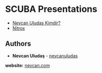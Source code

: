 # SCUBA Presentations

* [Nevcan Uludaş Kimdir?](https://nevcanuludas.github.io/scuba-nevcan/)
* [Nitrox](https://nevcanuludas.github.io/scuba-nitrox/)

## Authors

* **Nevcan Uludaş** - [nevcanuludas](https://github.com/nevcanuludas)

**website:** [nevcan.com](https://nevcan.com/)
